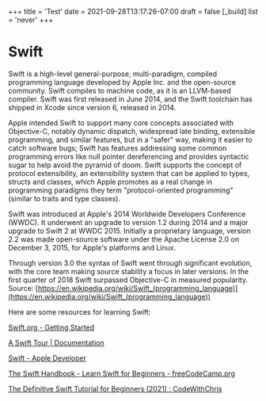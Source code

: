 +++
title = 'Test'
date = 2021-09-28T13:17:26-07:00
draft = false
[_build]
  list = 'never'
+++

Swift
=====




Swift is a high-level general-purpose, multi-paradigm, compiled programming language developed by Apple Inc. and the open-source community. Swift compiles to machine code, as it is an LLVM-based compiler. Swift was first released in June 2014, and the Swift toolchain has shipped in Xcode since version 6, released in 2014.

Apple intended Swift to support many core concepts associated with Objective-C, notably dynamic dispatch, widespread late binding, extensible programming, and similar features, but in a "safer" way, making it easier to catch software bugs; Swift has features addressing some common programming errors like null pointer dereferencing and provides syntactic sugar to help avoid the pyramid of doom. Swift supports the concept of protocol extensibility, an extensibility system that can be applied to types, structs and classes, which Apple promotes as a real change in programming paradigms they term "protocol-oriented programming" (similar to traits and type classes).

Swift was introduced at Apple's 2014 Worldwide Developers Conference (WWDC). It underwent an upgrade to version 1.2 during 2014 and a major upgrade to Swift 2 at WWDC 2015. Initially a proprietary language, version 2.2 was made open-source software under the Apache License 2.0 on December 3, 2015, for Apple's platforms and Linux.

Through version 3.0 the syntax of Swift went through significant evolution, with the core team making source stability a focus in later versions. In the first quarter of 2018 Swift surpassed Objective-C in measured popularity.  
Source: [https://en.wikipedia.org/wiki/Swift_(programming_language)](https://en.wikipedia.org/wiki/Swift_(programming_language))

Here are some resources for learning Swift:

[Swift.org - Getting Started](https://www.swift.org/getting-started/)

[A Swift Tour | Documentation](https://docs.swift.org/swift-book/documentation/the-swift-programming-language/guidedtour/)

[Swift - Apple Developer](https://developer.apple.com/swift/)

[The Swift Handbook - Learn Swift for Beginners - freeCodeCamp.org](https://www.freecodecamp.org/news/the-swift-handbook/)

[The Definitive Swift Tutorial for Beginners (2021) : CodeWithChris](https://codewithchris.com/swift-tutorial-complete/)
